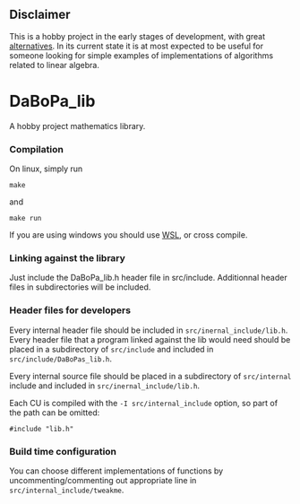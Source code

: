 ## Disclaimer
This is a hobby project in the early stages of development, with great
[alternatives](https://en.wikipedia.org/wiki/List_of_numerical_libraries#C++).
In its current state it is 
at most expected to be useful for someone looking for simple examples of implementations of algorithms related to
linear algebra.

# DaBoPa_lib
A hobby project mathematics library.

### Compilation
On linux, simply run
```shell
make
```
and
```shell
make run
```

If you are using windows you should use [WSL](https://en.wikipedia.org/wiki/Windows_Subsystem_for_Linux), or
cross compile.

### Linking against the library
Just include the DaBoPa_lib.h header file in src/include. Additionnal header files in subdirectories will be included.

### Header files for developers
Every internal header file should be included in `src/inernal_include/lib.h`.
Every header file that a program linked against the lib would need should be placed in a subdirectory of
`src/include` and included in `src/include/DaBoPas_lib.h`.

Every internal source file should be placed in a subdirectory of
`src/internal` include and included in `src/inernal_include/lib.h`.

Each CU is compiled with the `-I src/internal_include` option, so part of the path can be omitted:
```
#include "lib.h"
```

### Build time configuration
You can choose different implementations of functions by uncommenting/commenting out appropriate
line in `src/internal_include/tweakme`.

